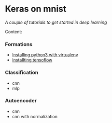 Keras on mnist
=============
*A couple of tutorials to get started in deep learning*

Content:

### Formations
* [Installing python3 with virtualenv](https://ginko3.github.io/clubcode_mnist/formation/python)
* [Installting tensoflow](https://ginko3.github.io/clubcode_mnist/formation/tensorflow)

### Classification
* cnn
* mlp

### Autoencoder
* cnn
* cnn with normalization
